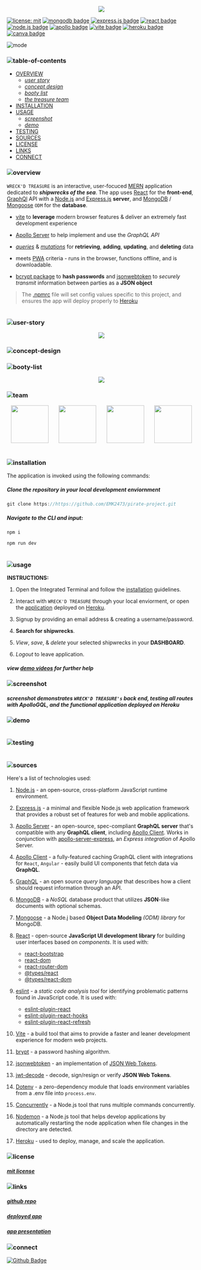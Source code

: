 <p align="center">
<img src="./sunken-booty/branding/header.png"/>
</p>

[![license: mit](https://img.shields.io/badge/license-mit-blue)](https://opensource.org/licenses/MIT)
[![mongodb badge](https://img.shields.io/badge/mongodb-darkblue.svg?&logo=MongoDB&logoColor=white)](https://www.mongodb.com/)
[![express.js badge](https://img.shields.io/badge/express-gold.svg?&logo=Express&logoColor=white)](https://expressjs.com/)
[![react badge](https://img.shields.io/badge/react-cyan.svg?&logo=React&logoColor=white)](https://react.dev/)
[![node.js badge](https://img.shields.io/badge/node-teal?logo=nodedotjs&logoColor=white&style=flat)](https://nodejs.org/en)
[![apollo badge](https://img.shields.io/badge/-apollographQL-lightblue?&logo=apollo-graphql)](https://www.apollographql.com/)
[![vite badge](https://img.shields.io/badge/vite-lightyellow.svg?&logo=Vite&logoColor=white)](https://vitejs.dev/)
[![heroku badge](https://img.shields.io/badge/heroku-grey.svg?&logo=Insomnia&logoColor=white)](https://heroku.com)
[![canva badge](https://img.shields.io/badge/canva-lightgrey.svg?&logo=Canva&logoColor=white)](https://canva.com/)

<p align="left">
  <img alt="mode" src="https://img.shields.io/badge/view-darkmode-black.svg?&logo=Github&logoColor=white" >
</p>

### ![table-of-contents](./sunken-booty/branding/toc.png)

- [OVERVIEW](#overview)
  - [*user story*](#user-story)
  - [*concept design*](#concept-design)
  - [*booty list*](#luck-list)
  - [*the treasure team*](#team)
- [INSTALLATION](#installation)
- [USAGE](#usage)
  - [*screenshot*](#screenshot)
  - [*demo*](#demo)
- [TESTING](#testing)
- [SOURCES](#sources)
- [LICENSE](#license)
- [LINKS](#links)
- [CONNECT](#connect)


### ![overview](./sunken-booty/branding/1.png)

`WRECK'D TREASURE` is an interactive, user-focuced [MERN](https://www.geeksforgeeks.org/mern-stack/) application dedicated to ***shipwrecks of the sea***. The app uses [React](https://react.dev/) for the **front-end**, [GraphQl](https://graphql.org/) API with a [Node.js](https://nodejs.org/en) and [Express.js](https://www.npmjs.com/package/express) **server**, and [MongoDB](https://www.mongodb.com/) / [Mongoose](https://mongoosejs.com/docs/) `ODM` for the **database**.

* [vite](https://vitejs.dev/) to **leverage** modern browser features & deliver an extremely fast development experience

* [Apollo Server]() to help implement and use the *GraphQL API*

* *[queries](https://www.apollographql.com/docs/react/data/queries)* & *[mutations](https://www.apollographql.com/docs/react/data/mutations/)* for **retrieving**, **adding**, **updating**, and **deleting** data

* meets [PWA](https://developer.mozilla.org/en-US/docs/Web/Progressive_web_apps) criteria - runs in the browser, functions offline, and is downloadable.

* [bcrypt package](https://www.npmjs.com/package/bcrypt) to **hash passwords** and [jsonwebtoken](https://www.npmjs.com/package/jsonwebtoken) to *securely transmit* information between parties as a **JSON object**


>The [.npmrc](https://docs.npmjs.com/cli/v10/configuring-npm/npmrc) file will set config values specific to this project, and ensures the app will deploy properly to [Heroku](https://www.heroku.com)

#

### ![user-story](./sunken-booty/branding/9.png)

<p align="center"> 
  <img src="./sunken-booty/branding/user-story.png"/>
</p>  

### ![concept-design](./sunken-booty/branding/10.png)

### ![booty-list](./sunken-booty/branding/11.png)

<p align="center">
  <img src="./sunken-booty/branding/booty-list.png"/>
</p>

### ![team](./sunken-booty/branding/treasure-team.png)

<p align="center">
  <a href="https://github.com/christiecamp"><img width="100px" src="./sunken-booty/branding/christiecamp.png"/></a>
  &#8287;&#8287;&#8287;&#8287;&#8287;
  <a href="https://github.com/EMK2473"><img width="100px" src="./sunken-booty/branding/emk2473.png"></a>
  &#8287;&#8287;&#8287;&#8287;&#8287;
  <a href="https://github.com/Sharkman478"><img width="100px" src="./sunken-booty/branding/sharkman478.png"/></a>
  &#8287;&#8287;&#8287;&#8287;&#8287;
  <a href="https://github.com/ChrisGaye"><img width="100px" src="./sunken-booty/branding/chrisgaye.png"></a>
</p>

#

### ![installation](./sunken-booty/branding/2.png)

The application is invoked using the following commands:

##### *Clone the repository in your local development enviornment*

```javascript
git clone https://https://github.com/EMK2473/pirate-project.git
```

##### *Navigate to the CLI and input:*

```javascript
npm i
```
```javascript
npm run dev
```
#

### ![usage](./sunken-booty/branding/3.png)

**INSTRUCTIONS:**

1. Open the Integrated Terminal and follow the [installation](#installation) guidelines.

2. Interact with `WRECK'D TREASURE` through your local enviorment, or open the [application]() deployed on [Heroku](https://heroku.com/home).

3. Signup by providing an email address & creating a username/password.

4. **Search for shipwrecks**.

5. *View*, *save*, & *delete* your selected shipwrecks in your **DASHBOARD**.

6. *Logout* to leave application.


##### view [demo videos](#demo) for further help


### ![screenshot](./sunken-booty/branding/12.png)

##### *screenshot demonstrates `WRECK'D TREASURE's` back end, testing all routes with **ApolloGQL**, and the functional application deployed on **Heroku***

<!-- <p align="center">
<img src="./sunken-booty/demo/ss.png"/>
</p> -->

### ![demo](./sunken-booty/branding/13.png)

#


### ![testing](./sunken-booty/branding/8.png)

#


### ![sources](./sunken-booty/branding/4.png)

Here's a list of technologies used:

1. [Node.js](https://nodejs.org/en) - an open-source, cross-platform JavaScript runtime environment.

2. [Express.js](<(https://expressjs.com)>) - a minimal and flexible Node.js web application framework that provides a robust set of features for web and mobile applications.

3. [Apollo Server](https://webpack.js.org/) - an open-source, spec-compliant **GraphQL server** that's compatible with any **GraphQL client**, including [Apollo Client](). Works in conjunction with [apollo-server-express](https://www.npmjs.com/package/apollo-server-express), an *Express integration* of Apollo Server.

4. [Apollo Client](https://www.npmjs.com/package/@apollo/client) - a fully-featured caching GraphQL client with integrations for `React`, `Angular` - easily build UI components that fetch data via **GraphQL**.

4. [GraphQL](https://graphql.org/) - an open source *query language* that describes how a client should request information through an API.

5. [MongoDB](https://www.mongodb.com/) - a *NoSQL* database product that utilizes **JSON**-like documents with optional schemas.

6. [Mongoose](https://mongoosejs.com/) - a Node.j based **Object Data Modeling** *(ODM) library* for MongoDB.

7. [React](https://react.dev/) - open-source **JavaScript UI development library** for building user interfaces based on *components*. It is used with:
      * [react-bootstrap](https://www.npmjs.com/package/react-bootstrap)
      * [react-dom](https://legacy.reactjs.org/docs/react-dom.html)
      * [react-router-dom](https://www.npmjs.com/package/react-router-dom)
      * [@types/react](https://www.npmjs.com/package/@types/react)
      * [@types/react-dom](https://www.npmjs.com/package/@types/react-dom)

8. [eslint](https://eslint.org/) - a *static code analysis tool* for identifying problematic patterns found in JavaScript code. It is used with:
    * [eslint-plugin-react](https://www.npmjs.com/package/eslint-plugin-react)
    * [eslint-plugin-react-hooks](https://www.npmjs.com/package/eslint-plugin-react-hooks)
    * [eslint-plugin-react-refresh](https://www.npmjs.com/package/eslint-plugin-react-refresh)

9. [Vite](https://vitejs.dev/guide/) -  a build tool that aims to provide a faster and leaner development experience for modern web projects.

10. [brypt](https://www.npmjs.com/package/bcrypt) -  a password hashing algorithm.

11. [jsonwebtoken]() - an implementation of [JSON Web Tokens](https://datatracker.ietf.org/doc/html/rfc7519).

12. [jwt-decode](https://www.npmjs.com/package/jwt-decode) - decode, sign/resign or verify **JSON Web Tokens**.

13. [Dotenv](https://www.npmjs.com/package/dotenv) - a zero-dependency module that loads environment variables from a .env file into `process.env`.

14. [Concurrently](https://www.npmjs.com/package/concurrently) - a Node.js tool that runs multiple commands concurrently.

15. [Nodemon](https://www.npmjs.com/package/nodemon) - a Node.js tool that helps develop applications by automatically restarting the node application when file changes in the directory are detected.

16. [Heroku](https://heroku.com) - used to deploy, manage, and scale the application.


### ![license](./sunken-booty/branding/5.png)

##### [mit license](./LICENSE)

### ![links](./sunken-booty/branding/6.png)

##### [*github repo*](https://github.com/EMK2473/pirate-project)

##### [*deployed app*]()
##### [*app presentation*]()

### ![connect](./sunken-booty/branding/7.png)

[![Github Badge](https://img.shields.io/badge/wreck'dtreasure-gold.svg?&logo=Github&logoColor=white)](https://github.com/EMK2473/pirate-project)

